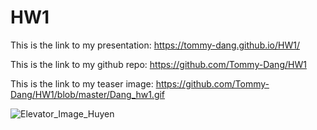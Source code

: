 # HW1

This is the link to my presentation: https://tommy-dang.github.io/HW1/

This is the link to my github repo: https://github.com/Tommy-Dang/HW1

This is the link to my teaser image: https://github.com/Tommy-Dang/HW1/blob/master/Dang_hw1.gif

![Elevator_Image_Huyen](https://github.com/Tommy-Dang/HW1/blob/master/Dang_hw1.png)


